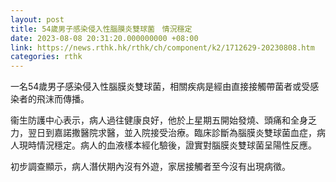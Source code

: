 ```yaml
---
layout: post
title: 54歲男子感染侵入性腦膜炎雙球菌　情況穩定
date: 2023-08-08 20:31:20.000000000 +08:00
link: https://news.rthk.hk/rthk/ch/component/k2/1712629-20230808.htm
categories: rthk
---
```


一名54歲男子感染侵入性腦膜炎雙球菌，相關疾病是經由直接接觸帶菌者或受感染者的飛沫而傳播。

衞生防護中心表示，病人過往健康良好，他於上星期五開始發燒、頭痛和全身乏力，翌日到嘉諾撒醫院求醫，並入院接受治療。臨床診斷為腦膜炎雙球菌血症，病人現時情況穩定。病人的血液樣本經化驗後，證實對腦膜炎雙球菌呈陽性反應。

初步調查顯示，病人潛伏期內沒有外遊，家居接觸者至今沒有出現病徵。
